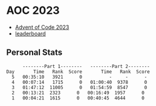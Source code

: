 # AOC 2023

* [Advent of Code 2023](https://adventofcode.com/2023)
* [leaderboard](https://adventofcode.com/2023/leaderboard)

## Personal Stats
```
      --------Part 1--------   --------Part 2--------
Day       Time   Rank  Score       Time   Rank  Score
  5   00:35:10   3921      0          -     -      -
  4   00:07:14   1715      0   01:00:40  9378      0
  3   01:47:12  11005      0   01:54:59  8547      0
  2   00:13:21  2323      0   00:16:49  1957      0
  1   00:04:21  1615      0   00:40:45  4644      0
```
